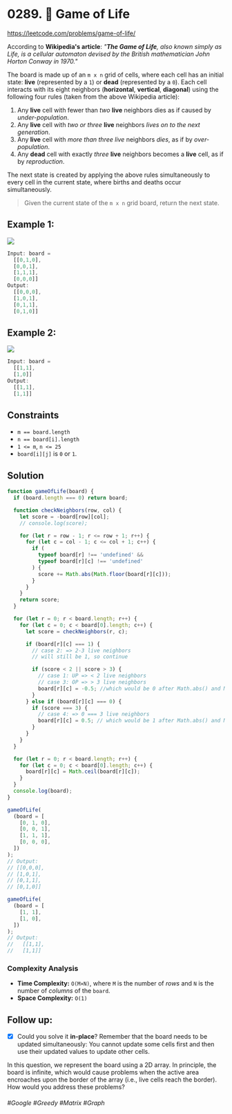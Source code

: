 # 0289. 🔎 Game of Life
https://leetcode.com/problems/game-of-life/

According to <b>Wikipedia's article</b>: <i>"<b>The Game of Life</b>, also known simply as Life, is a cellular automaton devised by the British mathematician John Horton Conway in 1970."</i>

The board is made up of an `m x n` grid of cells, where each cell has an initial state: <b>live</b> (represented by a `1`) or <b>dead</b> (represented by a `0`). Each cell interacts with its eight neighbors (<b>horizontal</b>, <b>vertical</b>, <b>diagonal</b>) using the following four rules (taken from the above Wikipedia article):

1. Any <b>live</b> cell with fewer than <i>two</i> <b>live</b> neighbors dies as if caused by <i>under-population</i>.
2. Any <b>live</b> cell with <i>two or three</i> <b>live</b> neighbors <i>lives on to the next generation</i>.
3. Any <b>live</b> cell with <i>more than three live</i> neighbors <i>dies</i>, as if by <i>over-population</i>.
4. Any <b>dead</b> cell with exactly <i>three</i> <b>live</b> neighbors becomes a <b>live</b> cell, as if by <i>reproduction</i>.

The next state is created by applying the above rules simultaneously to every cell in the current state, where births and deaths occur simultaneously. 

> Given the current state of the `m x n` grid board, return the next state.


## Example 1:
![](https://assets.leetcode.com/uploads/2020/12/26/grid1.jpg)
```js
Input: board = 
  [[0,1,0],
  [0,0,1],
  [1,1,1],
  [0,0,0]]
Output: 
  [[0,0,0],
  [1,0,1],
  [0,1,1],
  [0,1,0]]
```
## Example 2:
![](https://assets.leetcode.com/uploads/2020/12/26/grid2.jpg)
```js
Input: board = 
  [[1,1],
  [1,0]]
Output: 
  [[1,1],
  [1,1]]
```


## Constraints
- `m == board.length`
- `n == board[i].length`
- `1 <= m`, `n <= 25`
- `board[i][j]` is `0` or `1`.
## Solution 
```js
function gameOfLife(board) {
  if (board.length === 0) return board;

  function checkNeighbors(row, col) {
    let score = -board[row][col];
    // console.log(score);

    for (let r = row - 1; r <= row + 1; r++) {
      for (let c = col - 1; c <= col + 1; c++) {
        if (
          typeof board[r] !== 'undefined' &&
          typeof board[r][c] !== 'undefined'
        ) {
          score += Math.abs(Math.floor(board[r][c]));
        }
      }
    }
    return score;
  }

  for (let r = 0; r < board.length; r++) {
    for (let c = 0; c < board[0].length; c++) {
      let score = checkNeighbors(r, c);

      if (board[r][c] === 1) {
        // case 2: => 2-3 live neighbors
        // will still be 1, so continue

        if (score < 2 || score > 3) {
          // case 1: UP => < 2 live neighbors
          // case 3: OP => > 3 live neighbors
          board[r][c] = -0.5; //which would be 0 after Math.abs() and Math.ceil()
        }
      } else if (board[r][c] === 0) {
        if (score === 3) {
          // case 4: => 0 === 3 live neighbors
          board[r][c] = 0.5; // which would be 1 after Math.abs() and Math.ceil()
        }
      }
    }
  }

  for (let r = 0; r < board.length; r++) {
    for (let c = 0; c < board[0].length; c++) {
      board[r][c] = Math.ceil(board[r][c]);
    }
  }
  console.log(board);
}

gameOfLife(
  (board = [
    [0, 1, 0],
    [0, 0, 1],
    [1, 1, 1],
    [0, 0, 0],
  ])
);
// Output:
// [[0,0,0],
// [1,0,1],
// [0,1,1],
// [0,1,0]]

gameOfLife(
  (board = [
    [1, 1],
    [1, 0],
  ])
);
// Output:
//   [[1,1],
//   [1,1]]

```
### Complexity Analysis

- <b>Time Complexity:</b> `O(M×N)`, where `M` is the number of <i>rows</i> and `N` is the number of <i>columns</i> of the `board`.
- <b>Space Complexity:</b> `O(1)`

## Follow up:

- [x] Could you solve it <b>in-place</b>? Remember that the board needs to be updated simultaneously: You cannot update some cells first and then use their updated values to update other cells.

In this question, we represent the board using a 2D array. In principle, the board is infinite, which would cause problems when the active area encroaches upon the border of the array (i.e., live cells reach the border). How would you address these problems?

###### #Google #Greedy #Matrix #Graph
